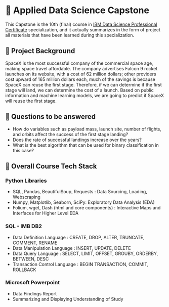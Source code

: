 # :rocket: Applied Data Science Capstone
This Capstone is the 10th (final) course in [IBM Data Science Professional Certificate](https://www.coursera.org/professional-certificates/ibm-data-science) specialization, and it actually summarizes in the form of project all materials that have been learned during this specialization.
## :page_facing_up: Project Background
SpaceX is the most successful company of the commercial space 
age, making space travel affordable. The company advertises Falcon 
9 rocket launches on its website, with a cost of 62 million dollars; 
other providers cost upward of 165 million dollars each, much of the 
savings is because SpaceX can reuse the first stage. Therefore, if we 
can determine if the first stage will land, we can determine the cost 
of a launch. Based on public information and machine learning 
models, we are going to predict if SpaceX will reuse the first stage.
## :page_facing_up: Questions to be answered 
- How do variables such as payload mass, launch site, number of 
flights, and orbits affect the success of the first stage landing? 
- Does the rate of successful landings increase over the years? 
- What is the best algorithm that can be used for binary classification 
in this case?
## :page_facing_up: Overall Course Tech Stack
  ### Python Libraries
  - SQL, Pandas, BeautifulSoup, Requests : Data Sourcing, Loading, Webscraping
  - Numpy, Matplotlib, Seaborn, SciPy: Exploratory Data Analysis (EDA)
  - Folium, wget, Dash (html and core components) : Interactive Maps and Interfaces for Higher Level EDA

  ### SQL - IMB DB2
  - Data Definition Language : CREATE, DROP, ALTER, TRUNCATE, COMMENT, RENAME
  - Data Manipulation Language : INSERT, UPDATE, DELETE
  - Data Query Language : SELECT, LIMIT, OFFSET, GROUBY, ORDERBY, BETWEEN, DESC
  - Transaction Control Language : BEGIN TRANSACTION, COMMIT, ROLLBACK

  ### Microsoft Powerpoint
  - Data Findings Report
  - Summarizing and Displaying Understanding of Study
